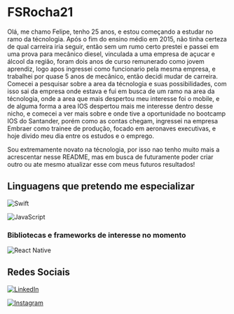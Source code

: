# FSRocha21

Olá, me chamo Felipe, tenho 25 anos, e estou começando a estudar no ramo da técnologia. Após o fim do ensino médio em 2015, não tinha certeza de qual carreira iria seguir, então sem um rumo certo prestei e passei em uma prova para mecânico diesel, vinculada a uma empresa de açucar e álcool da região, foram dois anos de curso remunerado como jovem aprendiz, logo apos ingressei como funcionario pela mesma empresa, e trabalhei por quase 5 anos de mecânico, então decidi mudar de carreira. Comecei a pesquisar sobre a area da técnologia e suas possibilidades, com isso sai da empresa onde estava e fui em busca de um ramo na area da técnologia, onde a area que mais despertou meu interesse foi o mobile, e de alguma forma a area IOS despertou mais me interesse dentro desse nicho, e comecei a ver mais sobre e onde tive a oportunidade no bootcamp IOS do Santander, porém como as contas chegam, ingressei na empresa Embraer como trainee de produção, focado em aeronaves executivas, e hoje divido meu dia entre os estudos e o emprego.

Sou extremamente novato na técnologia, por isso nao tenho muito mais a acrescentar nesse README, mas em busca de futuramente poder criar outro ou ate mesmo atualizar esse com meus futuros resultados!

## Linguagens que pretendo me especializar

![Swift](https://img.shields.io/badge/Swift-000?style=for-the-badge&logo=Swift)

![JavaScript](https://img.shields.io/badge/JavaScript-000?style=for-the-badge&logo=javascript)

### Bibliotecas e frameworks de interesse no momento

![React Native](https://img.shields.io/badge/React-Native-000?style=for-the-badge&logo=React-Native)

## Redes Sociais
[![LinkedIn](https://img.shields.io/badge/LinkedIn-000?style=for-the-badge&logo=linkedin&logoColor=0E76A8)](https://www.linkedin.com/in/felipe-rocha-a48a66242/)

[![Instagram](https://img.shields.io/badge/Instagram-000?style=for-the-badge&logo=instagram)](https://www.instagram.com/felipeesilva.r/)
